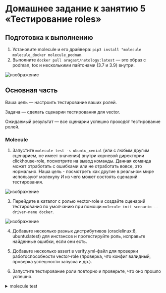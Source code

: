 # Домашнее задание к занятию 5 «Тестирование roles»

## Подготовка к выполнению

1. Установите molecule и его драйвера: `pip3 install "molecule molecule_docker molecule_podman`.
2. Выполните `docker pull aragast/netology:latest` —  это образ с podman, tox и несколькими пайтонами (3.7 и 3.9) внутри.

![изображение](https://github.com/user-attachments/assets/76c9233e-ffac-4319-a402-3f29816ffe19)


## Основная часть

Ваша цель — настроить тестирование ваших ролей. 


Задача — сделать сценарии тестирования для vector. 

Ожидаемый результат — все сценарии успешно проходят тестирование ролей.

### Molecule

1. Запустите  `molecule test -s ubuntu_xenial` (или с любым другим сценарием, не имеет значения) внутри корневой директории clickhouse-role, посмотрите на вывод команды. Данная команда может отработать с ошибками или не отработать вовсе, это нормально. Наша цель - посмотреть как другие в реальном мире используют молекулу И из чего может состоять сценарий тестирования.

![изображение](https://github.com/user-attachments/assets/854e5e6d-db52-4023-8fe9-117318c815ed)

3. Перейдите в каталог с ролью vector-role и создайте сценарий тестирования по умолчанию при помощи `molecule init scenario --driver-name docker`.

![изображение](https://github.com/user-attachments/assets/6c499076-36f7-4fc5-ac67-48c0dbf618c4)

4. Добавьте несколько разных дистрибутивов (oraclelinux:8, ubuntu:latest) для инстансов и протестируйте роль, исправьте найденные ошибки, если они есть.



6. Добавьте несколько assert в verify.yml-файл для  проверки работоспособности vector-role (проверка, что конфиг валидный, проверка успешности запуска и др.). 
7. Запустите тестирование роли повторно и проверьте, что оно прошло успешно.

<details>
<summary>molecule test</summary>
```bash
WARNING  Driver docker does not provide a schema.
INFO     default scenario test matrix: dependency, cleanup, destroy, syntax, create, prepare, converge, idempotence, side_effect, verify, cleanup, destroy
INFO     Performing prerun with role_name_check=0...
WARNING  Another version of 'ansible.posix' 1.1.1 was found installed in /usr/lib/python3/dist-packages/ansible_collections, only the first one will be used, 2.0.0 (/home/reivol/.ansible/collections/ansible_collections).
WARNING  Another version of 'community.docker' 1.2.2 was found installed in /usr/lib/python3/dist-packages/ansible_collections, only the first one will be used, 4.5.2 (/home/reivol/.ansible/collections/ansible_collections).
INFO     Running default > dependency
WARNING  Skipping, missing the requirements file.
WARNING  Skipping, missing the requirements file.
INFO     Running default > cleanup
WARNING  Skipping, cleanup playbook not configured.
INFO     Running default > destroy
WARNING  Skipping, '--destroy=never' requested.
INFO     Running default > syntax
INFO     Sanity checks: 'docker'

playbook: /home/reivol/Ansible_v2/Les_5/vector-role/molecule/default/converge.yml
INFO     Running default > create

PLAY [Create] ******************************************************************

TASK [Set async_dir for HOME env] **********************************************
ok: [localhost]

TASK [Log into a Docker registry] **********************************************
skipping: [localhost] => (item=None) 
skipping: [localhost] => (item=None) 
skipping: [localhost]

TASK [Check presence of custom Dockerfiles] ************************************
ok: [localhost] => (item=ubuntu)
ok: [localhost] => (item=oraclelinux8)

TASK [Create Dockerfiles from image names] *************************************
skipping: [localhost] => (item=ubuntu) 
skipping: [localhost] => (item=oraclelinux8) 
skipping: [localhost]

TASK [Synchronization the context] *********************************************
skipping: [localhost] => (item=ubuntu) 
skipping: [localhost] => (item=oraclelinux8) 
skipping: [localhost]

TASK [Discover local Docker images] ********************************************
ok: [localhost] => (item=unix://var/run/docker.sock)
ok: [localhost] => (item=unix://var/run/docker.sock)

TASK [Create docker network(s)] ************************************************
skipping: [localhost]

TASK [Build an Ansible compatible image (new)] *********************************
skipping: [localhost] => (item=molecule_local/docker.io/ubuntu:latest) 
skipping: [localhost] => (item=molecule_local/docker.io/oraclelinux:8) 
skipping: [localhost]

TASK [Determine the CMD directives] ********************************************
ok: [localhost] => (item=ubuntu)
ok: [localhost] => (item=oraclelinux8)

TASK [Create molecule instance(s)] *********************************************
changed: [localhost] => (item=ubuntu)
changed: [localhost] => (item=oraclelinux8)

TASK [Wait for instance(s) creation to complete] *******************************
FAILED - RETRYING: [localhost]: Wait for instance(s) creation to complete (300 retries left).
changed: [localhost] => (item=ubuntu)
changed: [localhost] => (item=oraclelinux8)

PLAY RECAP *********************************************************************
localhost                  : ok=6    changed=2    unreachable=0    failed=0    skipped=5    rescued=0    ignored=0

INFO     Running default > prepare
WARNING  Skipping, prepare playbook not configured.
INFO     Running default > converge

PLAY [Converge] ****************************************************************

TASK [Include vector] **********************************************************
included: reivol.vector for oraclelinux8, ubuntu

TASK [reivol.vector : VECTOR | Create dir] *************************************


```  
</details>

5. Добавьте новый тег на коммит с рабочим сценарием в соответствии с семантическим версионированием.

### Tox

1. Добавьте в директорию с vector-role файлы из [директории](./example).
2. Запустите `docker run --privileged=True -v <path_to_repo>:/opt/vector-role -w /opt/vector-role -it aragast/netology:latest /bin/bash`, где path_to_repo — путь до корня репозитория с vector-role на вашей файловой системе.
3. Внутри контейнера выполните команду `tox`, посмотрите на вывод.
5. Создайте облегчённый сценарий для `molecule` с драйвером `molecule_podman`. Проверьте его на исполнимость.
6. Пропишите правильную команду в `tox.ini`, чтобы запускался облегчённый сценарий.
8. Запустите команду `tox`. Убедитесь, что всё отработало успешно.
9. Добавьте новый тег на коммит с рабочим сценарием в соответствии с семантическим версионированием.

После выполнения у вас должно получится два сценария molecule и один tox.ini файл в репозитории. Не забудьте указать в ответе теги решений Tox и Molecule заданий. В качестве решения пришлите ссылку на  ваш репозиторий и скриншоты этапов выполнения задания. 

## Необязательная часть

1. Проделайте схожие манипуляции для создания роли LightHouse.
2. Создайте сценарий внутри любой из своих ролей, который умеет поднимать весь стек при помощи всех ролей.
3. Убедитесь в работоспособности своего стека. Создайте отдельный verify.yml, который будет проверять работоспособность интеграции всех инструментов между ними.
4. Выложите свои roles в репозитории.

В качестве решения пришлите ссылки и скриншоты этапов выполнения задания.

---

### Как оформить решение задания

Выполненное домашнее задание пришлите в виде ссылки на .md-файл в вашем репозитории.
